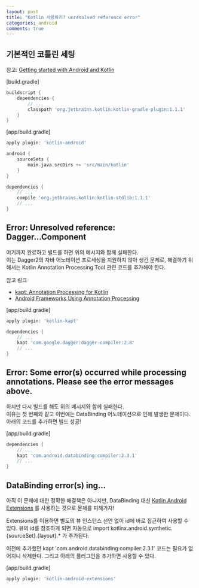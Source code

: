 ```yaml
---
layout: post
title: "Kotlin 사용하기? unresolved reference error"
categories: android
comments: true
---
```


## 기본적인 코틀린 세팅  

참고: [Getting started with Android and Kotlin](http://kotlinlang.org/docs/tutorials/kotlin-android.html)

[build.gradle]  

```groovy
buildscript {
    dependencies {
        // ...
        classpath 'org.jetbrains.kotlin:kotlin-gradle-plugin:1.1.1'
    }
}
```

[app/build.gradle]  

```groovy
apply plugin: 'kotlin-android'

android {
    sourceSets {
        main.java.srcDirs += 'src/main/kotlin'
    }
}

dependencies {
    // ...
    compile 'org.jetbrains.kotlin:kotlin-stdlib:1.1.1'
    // ...
}
```


## Error: Unresolved reference: Dagger...Component  

여기까지 완료하고 빌드를 하면 위의 메시지와 함께 실패한다.  
이는 Dagger2의 자바 어노테이션 프로세싱을 지원하지 않아 생긴 문제로, 해결하기 위해서는 Kotlin Annotation Processing Tool 관련 코드를 추가해야 한다.  

참고 링크
* [kapt: Annotation Processing for Kotlin](https://blog.jetbrains.com/kotlin/2015/05/kapt-annotation-processing-for-kotlin/)
* [Android Frameworks Using Annotation Processing](http://kotlinlang.org/docs/tutorials/android-frameworks.html)

[app/build.gradle]  

```groovy
apply plugin: 'kotlin-kapt'

dependencies {
    // ...
    kapt 'com.google.dagger:dagger-compiler:2.8'
    // ...
}
```


## Error: Some error(s) occurred while processing annotations. Please see the error messages above.  

하지만 다시 빌드를 해도 위의 메시지와 함께 실패한다.  
이유는 첫 번째와 같고 이번에는 DataBinding 어노테이션으로 인해 발생한 문제이다. 아래의 코드를 추가하면 빌드 성공!

[app/build.gradle]  

```groovy
dependencies {
    // ...
    kapt 'com.android.databinding:compiler:2.3.1'
    // ...
}
```


## DataBinding error(s) ing... 

아직 이 문제에 대한 정확한 해결책은 아니지만, DataBinding 대신 [Kotlin Android Extensions](https://kotlinlang.org/docs/tutorials/android-plugin.html) 를 사용하는 것으로 문제를 피해가자!  

Extensions를 이용하면 별도의 뷰 인스턴스 선언 없이 id에 바로 접근하여 사용할 수 있다. 뷰의 id를 참조하게 되면 자동으로 import kotlinx.android.synthetic.{sourceSet}.{layout}.* 가 추가된다.  

이전에 추가했던 kapt 'com.android.databinding:compiler:2.3.1' 코드는 필요가 없어지니 삭제한다. 그리고 아래의 플러그인을 추가하면 사용할 수 있다.  

[app/build.gradle]  

```groovy
apply plugin: 'kotlin-android-extensions'
```


